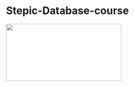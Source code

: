 # Stepic-Database-course

<img src="https://omindu.files.wordpress.com/2011/06/java-mysql.jpg" width="317" height="156"/>
